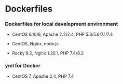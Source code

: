 # Dockerfiles

### Dockerfiles for local development environment

* CentOS 6.10/8, Apache 2.2/2.4, PHP 5.3/5.6/7.1/7.4

* CentOS, Nginx, node.js

* Rocky 9.2, Nginx 1.20.1, PHP 7.4/8.2

### yml for Docker

* CentOS 7, Apache 2.4, PHP 7.4
